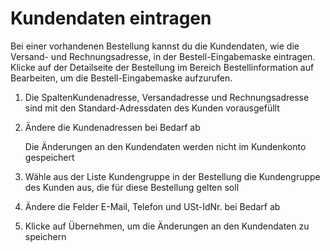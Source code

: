 # Kundendaten eintragen 

Bei einer vorhandenen Bestellung kannst du die Kundendaten, wie die Versand- und Rechnungsadresse, in der Bestell-Eingabemaske eintragen. Klicke auf der Detailseite der Bestellung im Bereich Bestellinformation auf Bearbeiten, um die Bestell-Eingabemaske aufzurufen.

1.  Die SpaltenKundenadresse, Versandadresse und Rechnungsadresse sind mit den Standard-Adressdaten des Kunden vorausgefüllt
2.  Ändere die Kundenadressen bei Bedarf ab

    Die Änderungen an den Kundendaten werden nicht im Kundenkonto gespeichert

3.  Wähle aus der Liste Kundengruppe in der Bestellung die Kundengruppe des Kunden aus, die für diese Bestellung gelten soll
4.  Ändere die Felder E-Mail, Telefon und USt-IdNr. bei Bedarf ab
5.  Klicke auf Übernehmen, um die Änderungen an den Kundendaten zu speichern




